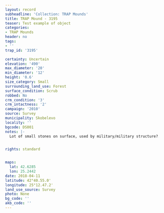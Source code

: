```yaml
---
layout: record
subheadline: 'Collection: TRAP Mounds'
title: TRAP Mound - 3195
teaser: Test example of object
categories:
- TRAP Mounds
header: no
tags:
- ''
trap_id: '3195'

certainty: Uncertain
elevation: '490'
max_diameter: '20'
min_diameter: '12'
height: '0.6'
size_category: Small
surrounding_land_use: Forest
surface_condition: Scrub
robbed: No
crm_condition: '3'
crm_intactness: '2'
campaign: '2010'
source: Survey
municipality: Skobelevo
locality: ''
bgcode: DS001
notes: |-
  Lot of small stones on surface, used by military/military structure?.


rights: standard


maps:
  lat: 42.6285
  lon: 25.2442
date: 2018-04-11
latitude: 42°40.55.0'
longitude: 25°12.47.2'
land_use_source: Survey
photo: None
bg_code: ''
akb_code: ''
---
```

